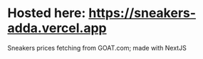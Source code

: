 # Hosted here: https://sneakers-adda.vercel.app

Sneakers prices fetching from GOAT.com; made with NextJS
